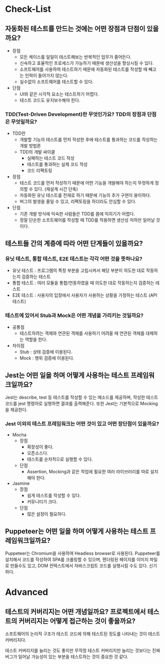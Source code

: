 # Check-List

## 자동화된 테스트를 만드는 것에는 어떤 장점과 단점이 있을까요?

- 장점
  - 모든 케이스를 일일이 테스트해보는 반복적인 업무가 줄어든다.
  - 신속하고 효율적인 프로세스가 가능하기 때문에 생산성을 향상시킬 수 있다.
  - 소프트웨어를 사용하여 테스트하기 때문에 자동화된 테스트를 작성할 때 빼고는 인력이 들어가지 않는다.
  - 실수없이 소프트웨어를 테스트할 수 있다.
- 단점
  - UI와 같은 시각적 요소는 테스트하기 어렵다.
  - 테스트 코드도 유지보수해야 한다.

### TDD(Test-Driven Development)란 무엇인가요? TDD의 장점과 단점은 무엇일까요?

- TDD란
  - 개발할 기능의 테스트를 먼저 작성한 후에 테스트를 통과하는 코드를 작성하는 개발 방법론
  - TDD의 개발 싸이클
    - 실패하는 테스트 코드 작성
    - 테스트를 통과하는 실제 코드 작성
    - 코드 리팩토링
- 장점
  - 테스트 코드를 먼저 작성하기 때문에 어떤 기능을 개발해야 하는지 뚜렷하게 정의할 수 있다. (재설계 시간 단축)
  - 자동화된 유닛 테스트를 전재로 하기 때문에 기능의 추가 구현이 용이하다.
  - 버그의 발생을 줄일 수 있고, 리팩토링을 하더라도 안심할 수 있다.
- 단점
  - 기존 개발 방식에 익숙한 사람들은 TDD를 몸에 익히기가 어렵다.
  - 정말 단순한 소프트웨어를 작성할 때 TDD를 적용하면 생산성 저하만 일어날 것이다.

## 테스트들 간의 계층에 따라 어떤 단계들이 있을까요?

### 유닛 테스트, 통합 테스트, E2E 테스트는 각각 어떤 것을 뜻하나요?

- 유닛 테스트 : 프로그램의 특정 부분을 고립시켜서 해당 부분이 의도한 대로 작동하는지 검증하는 테스트
- 통합 테스트 : 여러 모듈을 통합/연동하였을 때 의도한 대로 작동하는지 검증하는 테스트
- E2E 테스트 : 사용자의 입장에서 사용자가 사용하는 상황을 가정하는 테스트 (API 테스트)

### 테스트에 있어서 Stub과 Mock은 어떤 개념을 가리키는 것일까요?

- 공통점
  - 테스트하려는 객체와 연관된 객체를 사용하기 어려울 때 연관된 객체를 대체하는 역할을 한다.
- 차이점
  - Stub : 상태 검증에 이용된다.
  - Mock : 행위 검증에 이용된다.

## Jest는 어떤 일을 하며 어떻게 사용하는 테스트 프레임워크일까요?

Jest는 describe, test 등 테스트를 작성할 수 있는 메소드를 제공하며, 작성한 테스트 코드를 jest 명령어로 실행하면 결과를 출력해준다. 또한 Jest는 기본적으로 Mocking을 제공한다.

### Jest 이외의 테스트 프레임워크는 어떤 것이 있고 어떤 장단점이 있을까요?

- Mocha
  - 장점
    - 확장성이 좋다.
    - 오픈소스다.
    - 테스트를 순차적으로 실행할 수 있다.
  - 단점
    - Assertion, Mocking과 같은 작업에 필요한 여러 라이브러리를 따로 설치해야 한다.
- Jasmine
  - 장점
    - 쉽게 테스트를 작성할 수 있다.
    - 커뮤니티가 크다.
  - 단점
    - 많은 설정이 필요하다.

## Puppeteer는 어떤 일을 하며 어떻게 사용하는 테스트 프레임워크일까요?

Puppeteer는 Chromium을 사용하여 Headless browser로 사용된다. Puppeteer를 설치해서 코드를 작성하여 SPA를 크롤링할 수 있으며, 렌더링된 페이지를 이미지 파일로 만들수도 있고, DOM 컨텍스트에서 자바스크립트 코드를 실행시킬 수도 있다. 신기하다.

# Advanced

## 테스트의 커버리지는 어떤 개념일까요? 프로젝트에서 테스트의 커버리지는 어떻게 접근하는 것이 좋을까요?

소프트웨어의 논리적 구조가 테스트 코드에 의해 테스트된 정도를 나타내는 것이 테스트 커버리지다.

테스트 커버리지를 늘리는 것도 좋지만 무작정 테스트 커버리지만 늘리는 것보다는 진짜 버그가 일어날 가능성이 있는 부분을 테스트하는 것이 중요한 것 같다.

